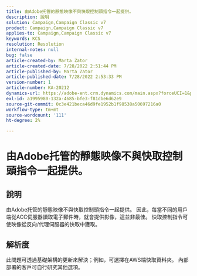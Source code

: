 ```yaml
---
title: 由Adobe托管的靜態映像不與快取控制頭指令一起提供。
description: 說明
solution: Campaign,Campaign Classic v7
product: Campaign,Campaign Classic v7
applies-to: Campaign,Campaign Classic v7
keywords: KCS
resolution: Resolution
internal-notes: null
bug: false
article-created-by: Marta Zator
article-created-date: 7/28/2022 2:51:44 PM
article-published-by: Marta Zator
article-published-date: 7/28/2022 2:53:33 PM
version-number: 1
article-number: KA-20212
dynamics-url: https://adobe-ent.crm.dynamics.com/main.aspx?forceUCI=1&pagetype=entityrecord&etn=knowledgearticle&id=b37214c9-840e-ed11-82e5-000d3a369e6d
exl-id: a1995980-132a-4685-bfe3-f81dbe6d62e9
source-git-commit: 0c3e421beca46d9fe1952b1f98538a50697216a0
workflow-type: tm+mt
source-wordcount: '111'
ht-degree: 2%

---
```


# 由Adobe托管的靜態映像不與快取控制頭指令一起提供。

## 說明

由Adobe托管的靜態映像不與快取控制頭指令一起提供。 因此，每當不同的用戶端從ACC伺服器讀取電子郵件時，就會提供影像，這並非最佳。 快取控制指令可使映像從反向/代理伺服器的快取中獲取。

## 解析度


此問題可透過基礎架構的更新來解決；例如，可選擇在AWS端快取資料夾。 內部部署的客戶可自行研究其他選項。
